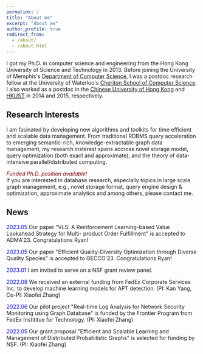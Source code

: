 ```yaml
---
permalink: /
title: "About me"
excerpt: "About me"
author_profile: true
redirect_from: 
  - /about/
  - /about.html
---
```



I got my Ph.D. in computer science and engineering from the Hong Kong University of Science and Technology in 2013. Before joining the University of Memphis's [Department of Computer Science][cs], I was a postdoc research fellow at the University of Waterloo's [Cheriton School of Computer Science][dsg]. I also worked as a postdoc in the [Chinese University of Hong Kong][cuhk] and [HKUST][hkust] in 2014 and 2015, respectively.

## Research Interests

I am fasinated by developing new algorithms and toolkits for time efficient and scalable data management. From traditional RDBMS query acceleration to emerging semantic-rich, knowledge-extractable graph data management, my research insterest spans accross novel storage model, query optimization (both exact and approximate), and the theory of data-intensive parallel/distributed computing.  


_<span style="color:maroon">Funded Ph.D. position available!</span>_  
If you are interested in database research, especially topics in large scale graph management, e.g., novel storage format, query engine design & optimization, approximate analytics and among others, please contact me. 


## News

<span style="color:blue;">2023.05</span> Our paper "VLS: A Reinforcement Learning-based Value Lookahead Strategy for Multi- product Order Fulfillment" is accepted to ADMA'23. Congratulations Ryan!

<span style="color:blue;">2023.05</span> Our paper "Efficient Quality-Diversity Optimization through Diverse Quality Species" is accepted to GECCO'23. Congratulations Ryan!

<span style="color:blue;">2023.01</span> I am invited to serve on a NSF grant review panel. 

<span style="color:blue;">2022.08</span> We received an external funding from FedEx Corporate Services Inc. to develop machine learning models for APT detection. (PI: Kan Yang, Co-PI: Xiaofei Zhang)

<span style="color:blue;">2022.06</span> Our pilot project "Real-time Log Analysis for Network Security Monitoring using Graph Database" is funded by the Frontier Program from FedEx Instititue for Technology. (PI: Xiaofei Zhang)

<span style="color:blue;">2022.05</span> Our grant proposal "Efficient and Scalable Learning and Management of Distributed Probabilistic Graphs" is selected for funding by NSF. (PI: Xiaofei Zhang)

<!--
***
***

_<span style="color:maroon">Fully funded Ph.D. position available!</span>_  
If you are interested in database research, especially topics in large scale graph management, e.g., novel storage format, query engine design & optimization, approximate analytics and among others, please contact me. 


***
***
-->




[cs]: http://www.memphis.edu/cs/
[uom]: http://www.memphis.edu
[hkust]: http://www.ust.hk
[dsg]: http://dsg-uwaterloo.ca 
[cuhk]: http://www.cuhk.hk
